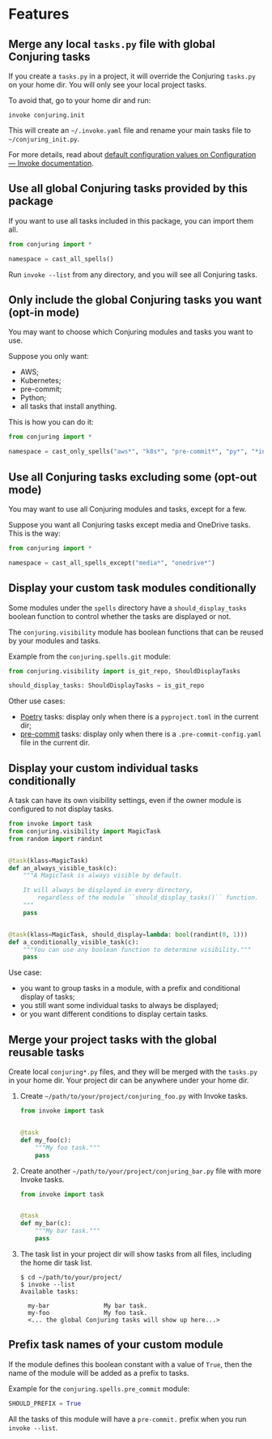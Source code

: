 # Features

## Merge any local `tasks.py` file with global Conjuring tasks

If you create a `tasks.py` in a project, it will override the Conjuring
`tasks.py` on your home dir.
You will only see your local project tasks.

To avoid that, go to your home dir and run:

```shell
invoke conjuring.init
```

This will create an `~/.invoke.yaml` file and rename your main tasks file to `~/conjuring_init.py`.

For more details, read about [default configuration values on Configuration —
Invoke documentation](https://docs.pyinvoke.org/en/stable/concepts/configuration.html#default-configuration-values).

## Use all global Conjuring tasks provided by this package

If you want to use all tasks included in this package, you can import them all.

```python
from conjuring import *

namespace = cast_all_spells()
```

Run `invoke --list` from any directory, and you will see all Conjuring tasks.

## Only include the global Conjuring tasks you want (opt-in mode)

You may want to choose which Conjuring modules and tasks you want to use.

Suppose you only want:

- AWS;
- Kubernetes;
- pre-commit;
- Python;
- all tasks that install anything.

This is how you can do it:

```python
from conjuring import *

namespace = cast_only_spells("aws*", "k8s*", "pre-commit*", "py*", "*install")
```

## Use all Conjuring tasks excluding some (opt-out mode)

You may want to use all Conjuring modules and tasks, except for a few.

Suppose you want all Conjuring tasks except media and OneDrive tasks.
This is the way:

```python
from conjuring import *

namespace = cast_all_spells_except("media*", "onedrive*")
```

## Display your custom task modules conditionally

Some modules under the `spells` directory have a `should_display_tasks` boolean
function to control whether the tasks are displayed or not.

The `conjuring.visibility` module has boolean functions that can be reused by
your modules and tasks.

Example from the `conjuring.spells.git` module:

```python
from conjuring.visibility import is_git_repo, ShouldDisplayTasks

should_display_tasks: ShouldDisplayTasks = is_git_repo
```

Other use cases:

- [Poetry](https://github.com/python-poetry/poetry/) tasks: display only when
  there is a `pyproject.toml` in the current dir;
- [pre-commit](https://github.com/pre-commit/pre-commit) tasks: display only
  when there is a `.pre-commit-config.yaml` file in the current dir.

## Display your custom individual tasks conditionally

A task can have its own visibility settings, even if the owner module is
configured to not display tasks.

```python
from invoke import task
from conjuring.visibility import MagicTask
from random import randint


@task(klass=MagicTask)
def an_always_visible_task(c):
    """A MagicTask is always visible by default.

    It will always be displayed in every directory,
        regardless of the module ``should_display_tasks()`` function.
    """
    pass


@task(klass=MagicTask, should_display=lambda: bool(randint(0, 1)))
def a_conditionally_visible_task(c):
    """You can use any boolean function to determine visibility."""
    pass
```

Use case:

- you want to group tasks in a module, with a prefix and conditional display of tasks;
- you still want some individual tasks to always be displayed;
- or you want different conditions to display certain tasks.

## Merge your project tasks with the global reusable tasks

Create local `conjuring*.py` files, and they will be merged with the `tasks.py`
in your home dir.
Your project dir can be anywhere under your home dir.

1. Create `~/path/to/your/project/conjuring_foo.py` with Invoke tasks.

   ```python
   from invoke import task


   @task
   def my_foo(c):
       """My foo task."""
       pass
   ```

2. Create another `~/path/to/your/project/conjuring_bar.py` file with more
   Invoke tasks.

   ```python
   from invoke import task


   @task
   def my_bar(c):
       """My bar task."""
       pass
   ```

3. The task list in your project dir will show tasks from all files, including
   the home dir task list.

   ```shell
   $ cd ~/path/to/your/project/
   $ invoke --list
   Available tasks:

     my-bar               My bar task.
     my-foo               My foo task.
     <... the global Conjuring tasks will show up here...>
   ```

## Prefix task names of your custom module

If the module defines this boolean constant with a value of `True`, then the
name of the module will be added as a prefix to tasks.

Example for the `conjuring.spells.pre_commit` module:

```python
SHOULD_PREFIX = True
```

All the tasks of this module will have a `pre-commit.` prefix when you run
`invoke --list`.
